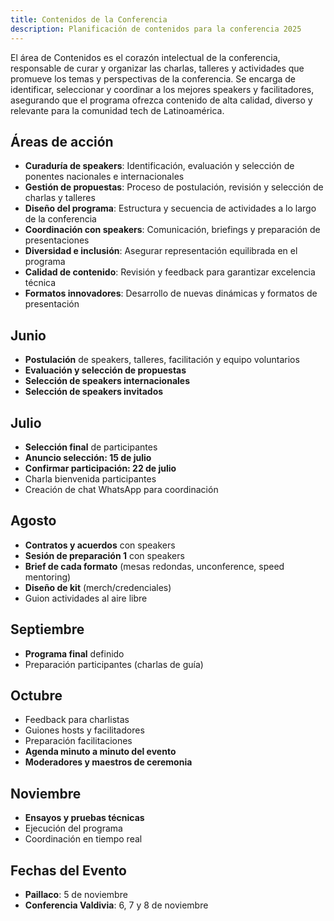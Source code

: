 ```yaml
---
title: Contenidos de la Conferencia
description: Planificación de contenidos para la conferencia 2025
---
```


El área de Contenidos es el corazón intelectual de la conferencia, responsable de curar y organizar las charlas, talleres y actividades que promueve los temas y perspectivas de la conferencia. Se encarga de identificar, seleccionar y coordinar a los mejores speakers y facilitadores, asegurando que el programa ofrezca contenido de alta calidad, diverso y relevante para la comunidad tech de Latinoamérica.

## Áreas de acción

- **Curaduría de speakers**: Identificación, evaluación y selección de ponentes nacionales e internacionales
- **Gestión de propuestas**: Proceso de postulación, revisión y selección de charlas y talleres
- **Diseño del programa**: Estructura y secuencia de actividades a lo largo de la conferencia
- **Coordinación con speakers**: Comunicación, briefings y preparación de presentaciones
- **Diversidad e inclusión**: Asegurar representación equilibrada en el programa
- **Calidad de contenido**: Revisión y feedback para garantizar excelencia técnica
- **Formatos innovadores**: Desarrollo de nuevas dinámicas y formatos de presentación

## Junio
- **Postulación** de speakers, talleres, facilitación y equipo voluntarios
- **Evaluación y selección de propuestas**
- **Selección de speakers internacionales**
- **Selección de speakers invitados**

## Julio
- **Selección final** de participantes
- **Anuncio selección: 15 de julio**
- **Confirmar participación: 22 de julio**
- Charla bienvenida participantes
- Creación de chat WhatsApp para coordinación

## Agosto
- **Contratos y acuerdos** con speakers
- **Sesión de preparación 1** con speakers
- **Brief de cada formato** (mesas redondas, unconference, speed mentoring)
- **Diseño de kit** (merch/credenciales)
- Guion actividades al aire libre

## Septiembre
- **Programa final** definido
- Preparación participantes (charlas de guía)

## Octubre
- Feedback para charlistas
- Guiones hosts y facilitadores
- Preparación facilitaciones
- **Agenda minuto a minuto del evento**
- **Moderadores y maestros de ceremonia**

## Noviembre
- **Ensayos y pruebas técnicas**
- Ejecución del programa
- Coordinación en tiempo real

## Fechas del Evento
- **Paillaco**: 5 de noviembre
- **Conferencia Valdivia**: 6, 7 y 8 de noviembre